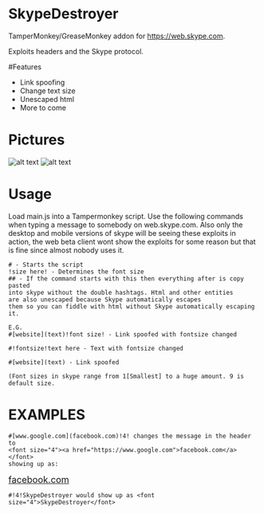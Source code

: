 # SkypeDestroyer
TamperMonkey/GreaseMonkey addon for https://web.skype.com.

Exploits headers and the Skype protocol.

#Features

- Link spoofing
- Change text size
- Unescaped html
- More to come

Pictures
========
![alt text](http://i.imgur.com/KHtGmh7.png)
![alt text](http://i.imgur.com/1KhJ8pj.png)

# Usage

Load main.js into a Tampermonkey script. Use the following commands when typing a message to somebody on web.skype.com. Also only the desktop and mobile versions of skype will be seeing these exploits in action, the web beta client wont show the exploits for some reason but that is fine since almost nobody uses it.

```
# - Starts the script
!size here! - Determines the font size
## - If the command starts with this then everything after is copy pasted 
into skype without the double hashtags. Html and other entities 
are also unescaped because Skype automatically escapes 
them so you can fiddle with html without Skype automatically escaping it.

E.G.
#[website](text)!font size! - Link spoofed with fontsize changed

#!fontsize!text here - Text with fontsize changed

#[website](text) - Link spoofed

(Font sizes in skype range from 1[Smallest] to a huge amount. 9 is default size.
```

# EXAMPLES

```
#[www.google.com](facebook.com)!4! changes the message in the header to
<font size="4"><a href="https://www.google.com">facebook.com</a></font> 
showing up as:
```
<font size="4"><a href="https://www.google.com">facebook.com</a></font>

```
#!4!SkypeDestroyer would show up as <font size="4">SkypeDestroyer</font>
```

